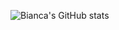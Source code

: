 ![Bianca's GitHub stats](https://github-readme-stats.vercel.app/api?username=BiancaAbbamonte&hide=contribs,prs)
